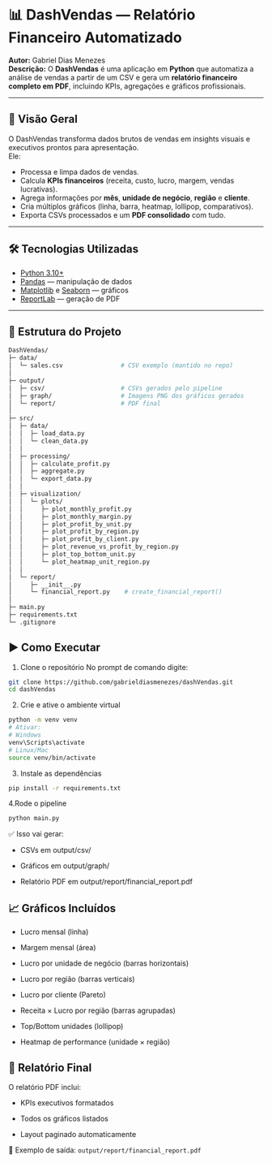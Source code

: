 # 📊 DashVendas — Relatório Financeiro Automatizado

**Autor:** Gabriel Dias Menezes  
**Descrição:** O **DashVendas** é uma aplicação em **Python** que automatiza a análise de vendas a partir de um CSV e gera um **relatório financeiro completo em PDF**, incluindo KPIs, agregações e gráficos profissionais.  

---

## 🚀 Visão Geral
O DashVendas transforma dados brutos de vendas em insights visuais e executivos prontos para apresentação.  
Ele:
- Processa e limpa dados de vendas.
- Calcula **KPIs financeiros** (receita, custo, lucro, margem, vendas lucrativas).
- Agrega informações por **mês**, **unidade de negócio**, **região** e **cliente**.
- Cria múltiplos gráficos (linha, barra, heatmap, lollipop, comparativos).
- Exporta CSVs processados e um **PDF consolidado** com tudo.

---

## 🛠️ Tecnologias Utilizadas
- [Python 3.10+](https://www.python.org/)
- [Pandas](https://pandas.pydata.org/) — manipulação de dados  
- [Matplotlib](https://matplotlib.org/) e [Seaborn](https://seaborn.pydata.org/) — gráficos  
- [ReportLab](https://www.reportlab.com/) — geração de PDF  

---

## 📂 Estrutura do Projeto
```graphql
DashVendas/
├─ data/
│  └─ sales.csv                # CSV exemplo (mantido no repo)
│
├─ output/
│  ├─ csv/                     # CSVs gerados pelo pipeline
│  ├─ graph/                   # Imagens PNG dos gráficos gerados
│  └─ report/                  # PDF final
│
├─ src/
│  ├─ data/
│  │  ├─ load_data.py
│  │  └─ clean_data.py
│  │
│  ├─ processing/
│  │  ├─ calculate_profit.py
│  │  ├─ aggregate.py
│  │  └─ export_data.py
│  │
│  ├─ visualization/
│  │  └─ plots/
│  │     ├─ plot_monthly_profit.py
│  │     ├─ plot_monthly_margin.py
│  │     ├─ plot_profit_by_unit.py
│  │     ├─ plot_profit_by_region.py
│  │     ├─ plot_profit_by_client.py
│  │     ├─ plot_revenue_vs_profit_by_region.py
│  │     ├─ plot_top_bottom_unit.py
│  │     └─ plot_heatmap_unit_region.py
│  │
│  └─ report/
│     ├─ __init__.py
│     └─ financial_report.py    # create_financial_report()
│
├─ main.py
├─ requirements.txt
└─ .gitignore

```
## ▶️ Como Executar
1. Clone o repositório
  No prompt de comando digite:
```bash
git clone https://github.com/gabrieldiasmenezes/dashVendas.git
cd dashVendas
```
2. Crie e ative o ambiente virtual
```bash
python -m venv venv
# Ativar:
# Windows
venv\Scripts\activate
# Linux/Mac
source venv/bin/activate
```
3. Instale as dependências
```bash
pip install -r requirements.txt
```
4.Rode o pipeline
```bash
python main.py
```
  ✅ Isso vai gerar:

  - CSVs em output/csv/

  - Gráficos em output/graph/

  - Relatório PDF em output/report/financial_report.pdf

## 📈 Gráficos Incluídos

- Lucro mensal (linha)

- Margem mensal (área)

- Lucro por unidade de negócio (barras horizontais)

- Lucro por região (barras verticais)

- Lucro por cliente (Pareto)

- Receita × Lucro por região (barras agrupadas)

- Top/Bottom unidades (lollipop)

- Heatmap de performance (unidade × região)

## 📑 Relatório Final
O relatório PDF inclui:

- KPIs executivos formatados

- Todos os gráficos listados

- Layout paginado automaticamente

📍 Exemplo de saída: `` output/report/financial_report.pdf ``







































